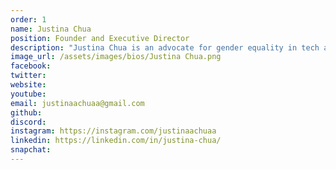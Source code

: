 ```yaml
---
order: 1
name: Justina Chua
position: Founder and Executive Director
description: "Justina Chua is an advocate for gender equality in tech and a junior at Vernon Hills High School near Chicago, Illinois. She founded HAX to make computer science more accessible and inclusive for girls and underrepresented minorities after facing discrimination as one of the few girls—if not, the only girl—in CS classes, competitions, and activities. At HAX, she directs all HAX operations and leads the HAX Executive Team. Outside of HAX, she serves as President of CS Club at school and is heavily involved in all-female CS communities as a Stanford she++ Fellow, NCWIT Awardee, and #BUILTBYGIRLS Advisee. In her free time, she enjoys going on boba runs with friends, watching Netflix shows, and reading up on psychology and tech."
image_url: /assets/images/bios/Justina Chua.png
facebook: 
twitter: 
website: 
youtube: 
email: justinaachuaa@gmail.com
github: 
discord: 
instagram: https://instagram.com/justinaachuaa
linkedin: https://linkedin.com/in/justina-chua/
snapchat: 
---
```

